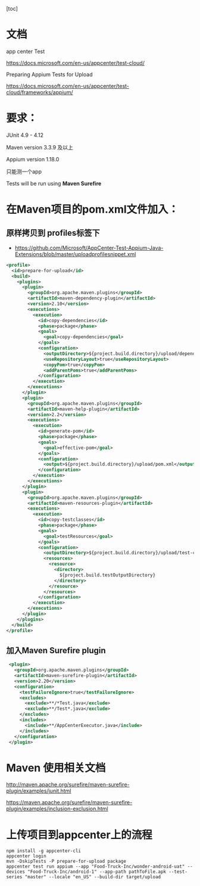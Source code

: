 [toc]

# 文档

app center Test

https://docs.microsoft.com/en-us/appcenter/test-cloud/

Preparing Appium Tests for Upload

https://docs.microsoft.com/en-us/appcenter/test-cloud/frameworks/appium/



# 要求：

JUnit 4.9 - 4.12

Maven version  3.3.9 及以上

Appium version 1.18.0 

只能测一个app

Tests will be run using **Maven Surefire**



# 在Maven项目的pom.xml文件加入：

## 原样拷贝到 profiles标签下

- https://github.com/Microsoft/AppCenter-Test-Appium-Java-Extensions/blob/master/uploadprofilesnippet.xml

```xml
<profile>
  <id>prepare-for-upload</id>
  <build>
    <plugins>
      <plugin>
        <groupId>org.apache.maven.plugins</groupId>
        <artifactId>maven-dependency-plugin</artifactId>
        <version>2.10</version>
        <executions>
          <execution>
            <id>copy-dependencies</id>
            <phase>package</phase>
            <goals>
              <goal>copy-dependencies</goal>
            </goals>
            <configuration>
              <outputDirectory>${project.build.directory}/upload/dependency-jars/</outputDirectory>
              <useRepositoryLayout>true</useRepositoryLayout>
              <copyPom>true</copyPom>
              <addParentPoms>true</addParentPoms>
            </configuration>
          </execution>
        </executions>
      </plugin>
      <plugin>
        <groupId>org.apache.maven.plugins</groupId>
        <artifactId>maven-help-plugin</artifactId>
        <version>2.2</version>
        <executions>
          <execution>
            <id>generate-pom</id>
            <phase>package</phase>
            <goals>
              <goal>effective-pom</goal>
            </goals>
            <configuration>
              <output>${project.build.directory}/upload/pom.xml</output>
            </configuration>
          </execution>
        </executions>
      </plugin>
      <plugin>
        <groupId>org.apache.maven.plugins</groupId>
        <artifactId>maven-resources-plugin</artifactId>
        <executions>
          <execution>
            <id>copy-testclasses</id>
            <phase>package</phase>
            <goals>
              <goal>testResources</goal>
            </goals>
            <configuration>
              <outputDirectory>${project.build.directory}/upload/test-classes</outputDirectory>
              <resources>
                <resource>
                  <directory>
                    ${project.build.testOutputDirectory}
                  </directory>
                </resource>
              </resources>
            </configuration>
          </execution>
        </executions>
      </plugin>
    </plugins>
  </build>
</profile>
```

## 加入Maven Surefire plugin

```xml
 <plugin>
   <groupId>org.apache.maven.plugins</groupId>
   <artifactId>maven-surefire-plugin</artifactId>
   <version>2.20</version>
   <configuration>
     <testFailureIgnore>true</testFailureIgnore>
     <excludes>
       <exclude>**/*Test.java</exclude>
       <exclude>**/Test*.java</exclude>
     </excludes>
     <includes>
       <include>**/AppCenterExecutor.java</include>
     </includes>
   </configuration>
 </plugin>
```



# Maven 使用相关文档

http://maven.apache.org/surefire/maven-surefire-plugin/examples/junit.html

https://maven.apache.org/surefire/maven-surefire-plugin/examples/inclusion-exclusion.html

# 上传项目到appcenter上的流程

```
npm install -g appcenter-cli
appcenter login
mvn -DskipTests -P prepare-for-upload package
appcenter test run appium --app "Food-Truck-Inc/wonder-android-uat" --devices "Food-Truck-Inc/android-1" --app-path pathToFile.apk --test-series "master" --locale "en_US" --build-dir target/upload
```

